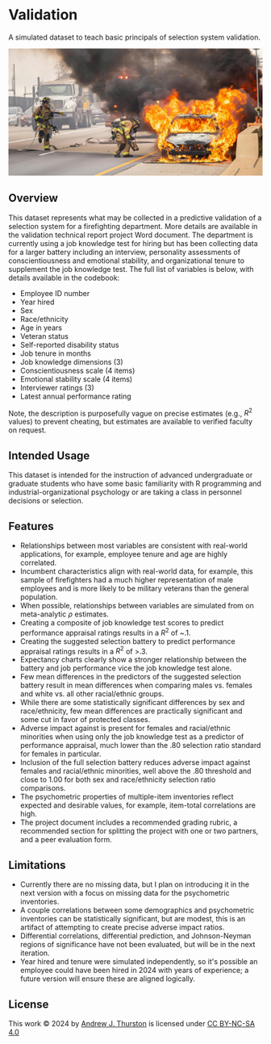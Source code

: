 # Validation
A simulated dataset to teach basic principals of selection system validation.

![](firefighting.jpeg)

## Overview

This dataset represents what may be collected in a predictive validation of a selection system for a firefighting department. More details are available in the validation technical report project Word document. The department is currently using a job knowledge test for hiring but has been collecting data for a larger battery including an interview, personality assessments of conscientiousness and emotional stability, and organizational tenure to supplement the job knowledge test. The full list of variables is below, with details available in the codebook:

- Employee ID number
- Year hired
- Sex
- Race/ethnicity
- Age in years
- Veteran status
- Self-reported disability status
- Job tenure in months
- Job knowledge dimensions (3)
- Conscientiousness scale (4 items)
- Emotional stability scale (4 items)
- Interviewer ratings (3)
- Latest annual performance rating

Note, the description is purposefully vague on precise estimates (e.g., $R^{2}$ values) to prevent cheating, but estimates are available to verified faculty on request.

## Intended Usage

This dataset is intended for the instruction of advanced undergraduate or graduate students who have some basic familiarity with R programming and industrial-organizational psychology or are taking a class in personnel decisions or selection.

## Features

- Relationships between most variables are consistent with real-world applications, for example, employee tenure and age are highly correlated.
- Incumbent characteristics align with real-world data, for example, this sample of firefighters had a much higher representation of male employees and is more likely to be military veterans than the general population.
- When possible, relationships between variables are simulated from on meta-analytic $\rho$ estimates.
- Creating a composite of job knowledge test scores to predict performance appraisal ratings results in a $R^{2}$ of ~.1.
- Creating the suggested selection battery to predict performance appraisal ratings results in a  $R^{2}$ of >.3.
- Expectancy charts clearly show a stronger relationship between the battery and job performance vice the job knowledge test alone.
- Few mean differences in the predictors of the suggested selection battery result in mean differences when comparing males vs. females and white vs. all other racial/ethnic groups.
- While there are some statistically significant differences by sex and race/ethnicity, few mean differences are practically significant and some cut in favor of protected classes.
- Adverse impact against is present for females and racial/ethnic minorities when using only the job knowledge test as a predictor of performance appraisal, much lower than the .80 selection ratio standard for females in particular.
- Inclusion of the full selection battery reduces adverse impact against females and racial/ethnic minorities, well above the .80 threshold and close to 1.00 for both sex and race/ethnicity selection ratio comparisons.
- The psychometric properties of multiple-item inventories reflect expected and desirable values, for example, item-total correlations are high.
- The project document includes a recommended grading rubric, a recommended section for splitting the project with one or two partners, and a peer evaluation form.

## Limitations
- Currently there are no missing data, but I plan on introducing it in the next version with a focus on missing data for the psychometric inventories.
- A couple correlations between some demographics and psychometric inventories can be statistically significant, but are modest, this is an artifact of attempting to create precise adverse impact ratios.
- Differential correlations, differential prediction, and Johnson-Neyman regions of significance have not been evaluated, but will be in the next iteration.
- Year hired and tenure were simulated independently, so it's possible an employee could have been hired in 2024 with years of experience; a future version will ensure these are aligned logically.

## License
This work © 2024 by [Andrew J. Thurston](https://ajthurston.com) is licensed under [CC BY-NC-SA 4.0](https://creativecommons.org/licenses/by-nc-sa/4.0/)